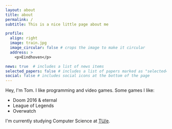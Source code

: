 ```yaml
---
layout: about
title: about
permalink: /
subtitle: This is a nice little page about me

profile:
  align: right
  image: train.jpg
  image_circular: false # crops the image to make it circular
  address: >
    <p>Eindhoven</p>

news: true  # includes a list of news items
selected_papers: false # includes a list of papers marked as "selected={true}"
social: false # includes social icons at the bottom of the page
---
```


Hey, I'm Tom.
I like programming and video games. Some games I like:
- Doom 2016 & eternal
- League of Legends
- Overwatch

I'm currently studying Computer Science at [TU/e](https://www.tue.nl/en/). 
